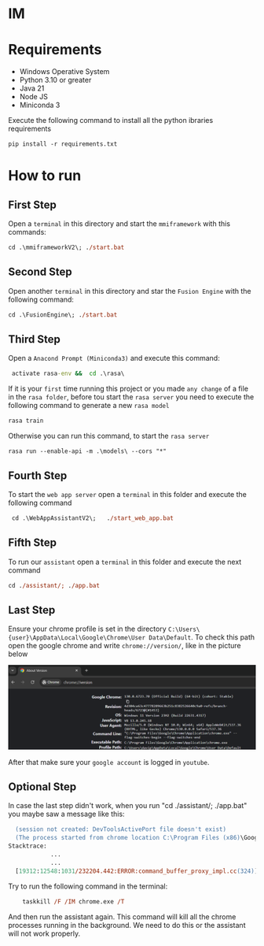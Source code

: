 # IM

# Requirements
* Windows Operative System
* Python 3.10 or greater
* Java 21
* Node JS
* Miniconda 3

Execute the following command to install all the python ibraries requirements
```ps
pip install -r requirements.txt
```
# How to run
 ## First Step
  Open a `terminal` in this directory and start the `mmiframework` with this commands:
   ```ps
   cd .\mmiframeworkV2\; ./start.bat
   ```

   ## Second Step
   Open another `terminal` in this directory and star the `Fusion Engine` with the following command:
   ```ps
   cd .\FusionEngine\; ./start.bat
   ``` 

   ## Third Step
   Open a `Anacond Prompt (Miniconda3)` and execute this command:
   ```bat
    activate rasa-env &&  cd .\rasa\
  ```

  If it is your `first` time running this project or you made `any change` of a file in the `rasa folder`, before tou start the `rasa server` you need to execute the following command to generate a new `rasa model`
  ```bat
  rasa train
  ```
  Otherwise you can run this command, to start the `rasa server`
  ```
  rasa run --enable-api -m .\models\ --cors "*"
  ```

  ## Fourth Step
  To start the `web app server` open a `terminal` in this folder and execute the following command
  ````ps
   cd .\WebAppAssistantV2\;   ./start_web_app.bat
  ````

  ## Fifth Step
   To run our `assistant` open a `terminal` in this folder and execute the next command
   ```ps
   cd ./assistant/; ./app.bat
   ```

  ## Last Step
   Ensure your chrome profile is set in the directory `C:\Users\{user}\AppData\Local\Google\Chrome\User Data\Default`. 
   To check this path open the google chrome and write `chrome://version/`, like in the picture below

   ![Chrome Profile Path](img/chrome_profile_path.png)

   After that make sure your `google account` is logged in `youtube`.

  ## Optional Step
  In case the last step didn't work, when you run "cd ./assistant/; ./app.bat" you maybe saw a message like this:
  ```ps
    (session not created: DevToolsActivePort file doesn't exist)
    (The process started from chrome location C:\Program Files (x86)\Google\Chrome\Application\chrome.exe is no longer running, so ChromeDriver is assuming that Chrome has crashed.) 
  Stacktrace: 
              ...
              ...
    [19312:12548:1031/232204.442:ERROR:command_buffer_proxy_impl.cc(324)] GPU state invalid after WaitForGetOffsetInRange.
  ```
  Try to run the following command in the terminal:
  ```ps
      taskkill /F /IM chrome.exe /T
  ```
  And then run the assistant again.
  This command will kill all the chrome processes running in the background. We need to do this or the assistant will not work properly.